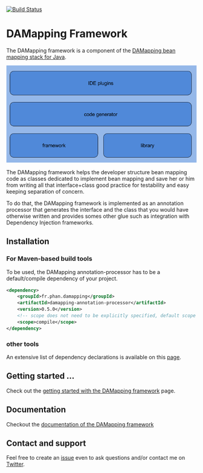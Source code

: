 [![Build Status](https://travis-ci.org/lesaint/damapping.svg?branch=master)](https://travis-ci.org/lesaint/damapping)

DAMapping Framework
====================

The DAMapping framework is a component of the [DAMapping bean mapping stack for Java](http://damapping.javatronic.fr).

![DAMapping stack schema](damapping-stack-schema.png)

The DAMapping framework helps the developer structure bean mapping code as classes dedicated to implement bean mapping
and save her or him from writing all that interface+class good practice for testability and easy keeping separation of
concern.

To do that, the DAMapping framework is implemented as an annotation processor that generates the interface and the class
that you would have otherwise written and provides somes other glue such as integration with Dependency Injection
frameworks.

## Installation

### For Maven-based build tools

To be used, the DAMapping annotation-processor has to be a default/compile dependency of your project.

```xml
<dependency>
    <groupId>fr.phan.damapping</groupId>
    <artifactId>damapping-annotation-processor</artifactId>
    <version>0.5.0</version>
    <!-- scope does not need to be explicitly specified, default scope works just fine -->
    <scope>compile</scope>
</dependency>
```

### other tools

An extensive list of dependency declarations is available on this [page](http://search.maven.org/#artifactdetails|fr.javatronic.damapping|damapping-annotation-processor|0.5.0|jar).

## Getting started ...

Check out the [getting started with the DAMapping framework](http://damapping.javatronic.fr/framework/getting-started.html)
page.

## Documentation

Checkout the [documentation of the DAMapping framework](http://damapping.javatronic.fr/framework/documentation/)

## Contact and support

Feel free to create an [issue](https://github.com/lesaint/damapping/issues) even to ask questions and/or contact me on [Twitter](https://twitter.com/LesaintSeb).
